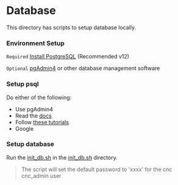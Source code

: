 # Database 
This directory has scripts to setup database locally.

### Environment Setup
`Required` [Install PostgreSQL](https://www.postgresql.org/download/) (Recommended v12)

`Optional` [pgAdmin4](https://www.pgadmin.org/download/) or other database management software

### Setup psql
Do either of the following:
* Use pgAdmin4
* Read the [docs](https://www.postgresql.org/docs/current/tutorial.html)
* Follow [these tutorials](https://www.postgresqltutorial.com/install-postgresql/)
* Google

### Setup database
Run the [init_db.sh](Scripts/init_db.sh) in the [init_db.sh](Scripts/) directory.
> The script will set the default password to 'xxxx' for the cnc cnc_admin user